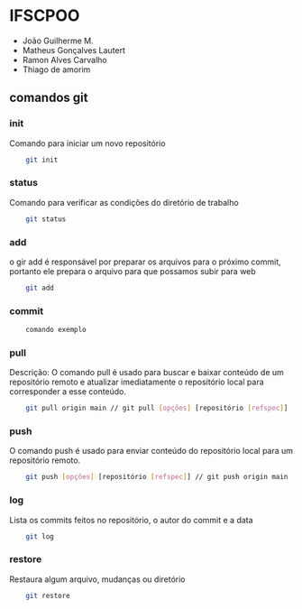 # IFSCPOO

- João Guilherme M.
- Matheus Gonçalves Lautert
- Ramon Alves Carvalho
- Thiago de amorim

## comandos git

### init

Comando para iniciar um novo repositório
```bash
    git init
```

### status

Comando para verificar as condições do diretório de trabalho
```bash
    git status
```

### add

o gir add é responsável por preparar os arquivos para o próximo commit, portanto ele prepara o arquivo para que possamos subir para web
```bash
    git add
```

### commit


```bash
    comando exemplo
```

### pull

Descrição:
O comando pull é usado para buscar e baixar conteúdo de um repositório remoto e atualizar imediatamente o repositório local para corresponder a esse conteúdo.

```bash
    git pull origin main // git pull [opções] [repositório [refspec]]
```

### push

O comando push é usado para enviar conteúdo do repositório local para um repositório remoto.
```bash
    git push [opções] [repositório [refspec]] // git push origin main
```

### log

Lista os commits feitos no repositório, o autor do commit e a data
```bash
    git log
```

### restore

Restaura algum arquivo, mudanças ou diretório
```bash
    git restore
```